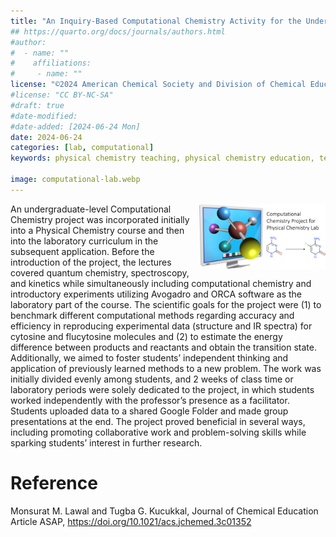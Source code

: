 ```yaml
---
title: "An Inquiry-Based Computational Chemistry Activity for the Undergraduate Physical Chemistry Laboratory"
## https://quarto.org/docs/journals/authors.html
#author:
#  - name: ""
#    affiliations:
#     - name: ""
license: "©2024 American Chemical Society and Division of Chemical Education, Inc."
#license: "CC BY-NC-SA"
#draft: true
#date-modified:
#date-added: [2024-06-24 Mon]
date: 2024-06-24
categories: [lab, computational]
keywords: physical chemistry teaching, physical chemistry education, teaching resources

image: computational-lab.webp
---
```

<img src="computational-lab.webp" width="40%" align="right" style="padding-left: 10px;"/>

An undergraduate-level Computational Chemistry project was incorporated initially into a Physical Chemistry course and then into the laboratory curriculum in the subsequent application. Before the introduction of the project, the lectures covered quantum chemistry, spectroscopy, and kinetics while simultaneously including computational chemistry and introductory experiments utilizing Avogadro and ORCA software as the laboratory part of the course. The scientific goals for the project were (1) to benchmark different computational methods regarding accuracy and efficiency in reproducing experimental data (structure and IR spectra) for cytosine and flucytosine molecules and (2) to estimate the energy difference between products and reactants and obtain the transition state. Additionally, we aimed to foster students’ independent thinking and application of previously learned methods to a new problem. The work was initially divided evenly among students, and 2 weeks of class time or laboratory periods were solely dedicated to the project, in which students worked independently with the professor’s presence as a facilitator. Students uploaded data to a shared Google Folder and made group presentations at the end. The project proved beneficial in several ways, including promoting collaborative work and problem-solving skills while sparking students’ interest in further research.


# Reference

Monsurat M. Lawal and Tugba G. Kucukkal, Journal of Chemical Education Article ASAP,
 <https://doi.org/10.1021/acs.jchemed.3c01352>

